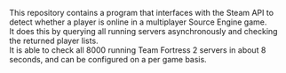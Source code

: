 This repository contains a program that interfaces with the Steam API to detect whether a player is online in a multiplayer Source Engine game. <br/>
It does this by querying all running servers asynchronously and checking the returned player lists.<br/>
It is able to check all 8000 running Team Fortress 2 servers in about 8 seconds, and can be configured on a per game basis.
